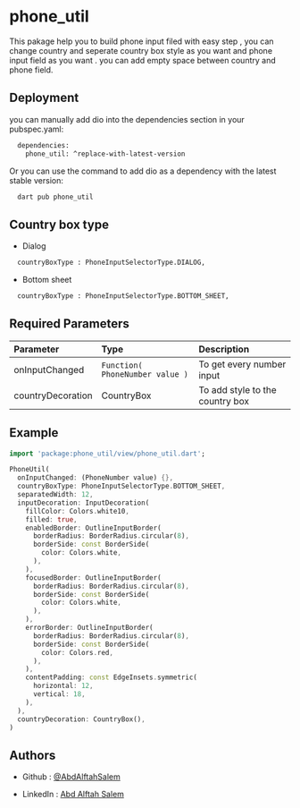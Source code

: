 # phone_util

This pakage help you to build phone input filed with easy step ,
you can change country and seperate country box style as you want and phone input field as you want
. you can add empty space between country and phone field.

## Deployment

you can manually add dio into the dependencies section in your pubspec.yaml:

```bash
  dependencies:
    phone_util: ^replace-with-latest-version
```

Or you can use the command to add dio as a dependency with the latest stable version:

```bash
  dart pub phone_util 
```

## Country box type

- Dialog

 ```bash
   countryBoxType : PhoneInputSelectorType.DIALOG, 
```

- Bottom sheet

 ```bash
   countryBoxType : PhoneInputSelectorType.BOTTOM_SHEET, 
```

## Required Parameters

| Parameter         | Type                            | Description                     |
|:------------------|:--------------------------------|:--------------------------------|
| onInputChanged    | `Function( PhoneNumber value )` | To get every number input       |
| countryDecoration | CountryBox                      | To add style to the country box |

## Example

```dart
import 'package:phone_util/view/phone_util.dart';

PhoneUtil(
  onInputChanged: (PhoneNumber value) {},
  countryBoxType: PhoneInputSelectorType.BOTTOM_SHEET,
  separatedWidth: 12,
  inputDecoration: InputDecoration(
    fillColor: Colors.white10,
    filled: true,
    enabledBorder: OutlineInputBorder(
      borderRadius: BorderRadius.circular(8),
      borderSide: const BorderSide(
        color: Colors.white,
      ),
    ),
    focusedBorder: OutlineInputBorder(
      borderRadius: BorderRadius.circular(8),
      borderSide: const BorderSide(
        color: Colors.white,
      ),
    ),
    errorBorder: OutlineInputBorder(
      borderRadius: BorderRadius.circular(8),
      borderSide: const BorderSide(
        color: Colors.red,
      ),
    ),
    contentPadding: const EdgeInsets.symmetric(
      horizontal: 12,
      vertical: 18,
    ),
  ),
  countryDecoration: CountryBox(),
)
```

## Authors

- Github  : [@AbdAlftahSalem](https://github.com/AbdAlftahSalem)

- LinkedIn : [Abd Alftah Salem](https://www.linkedin.com/in/abd-alftah-salem-a3ba0b1bb/)

